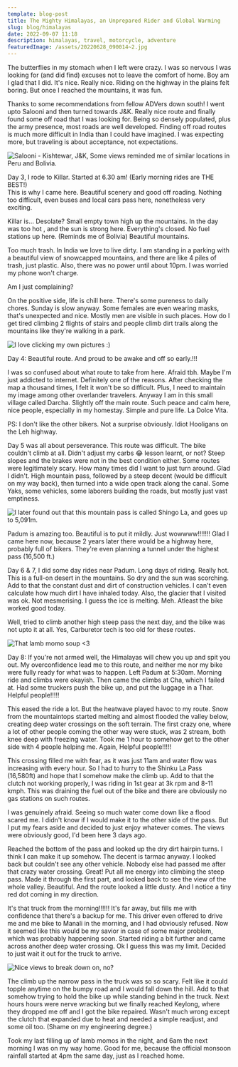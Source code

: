 ```yaml
---
template: blog-post
title: The Mighty Himalayas, an Unprepared Rider and Global Warming
slug: blog/himalayas
date: 2022-09-07 11:18
description: himalayas, travel, motorcycle, adventure
featuredImage: /assets/20220628_090014~2.jpg
---
```

The butterflies in my stomach when I left were crazy. I was so nervous I was looking for (and did find) excuses not to leave the comfort of home. Boy am I glad that I did. It's nice. Really nice. Riding on the highway in the plains felt boring. But once I reached the mountains, it was fun.

Thanks to some recommendations from fellow ADVers down south! I went upto Salooni and then turned towards J&K. Really nice route and finally found some off road that I was looking for. Being so densely populated, plus the army presence, most roads are well developed. Finding off road routes is much more difficult in India than I could have imagined. I was expecting more, but traveling is about acceptance, not expectations.

![Salooni - Kishtewar, J&K, Some views reminded me of similar locations in Peru and Bolivia.](https://live.staticflickr.com/65535/52487915144_6f9f43de80_b.jpg "Salooni - Kishtewar, J&K, Some views reminded me of similar locations in Peru and Bolivia.")

Day 3, I rode to Killar. Started at 6.30 am! (Early morning rides are THE BEST!)\
This is why I came here. Beautiful scenery and good off roading. Nothing too difficult, even buses and local cars pass here, nonetheless very exciting.

Killar is... Desolate? Small empty town high up the mountains. In the day was too hot , and the sun is strong here. Everything's closed. No fuel stations up here. (Reminds me of Bolivia) Beautiful mountains.

Too much trash. In India we love to live dirty. I am standing in a parking with a beautiful view of snowcapped mountains, and there are like 4 piles of trash, just plastic. Also, there was no power until about 10pm. I was worried my phone won't charge.

Am I just complaining?

On the positive side, life is chill here. There's some pureness to daily chores. Sunday is slow anyway. Some females are even wearing masks, that's unexpected and nice. Mostly men are visible in such places. How do I get tired climbing 2 flights of stairs and people climb dirt trails along the mountains like they're walking in a park.

![I love clicking my own pictures :)](https://live.staticflickr.com/65535/52487635771_cced1f4985_b.jpg "I love clicking my own pictures :)")

Day 4: Beautiful route. And proud to be awake and off so early.!!!

I was so confused about what route to take from here. Afraid tbh. Maybe I'm just addicted to internet. Definitely one of the reasons. After checking the map a thousand times, I felt it won't be so difficult. Plus, I need to maintain my image among other overlander travelers. Anyway I am in this small village called Darcha. Slightly off the main route. Such peace and calm here, nice people, especially in my homestay. Simple and pure life. La Dolce Vita.

P﻿S: I don't like the other bikers. Not a surprise obviously. Idiot Hooligans on the Leh highway.

Day 5 was all about perseverance. This route was difficult. The bike couldn't climb at all. Didn't adjust my carbs 😂 lesson learnt, or not? Steep slopes and the brakes were not in the best condition either. Some routes were legitimately scary. How many times did I want to just turn around. Glad I didn't. High mountain pass, followed by a steep decent (would be difficult on my way back), then turned into a wide open track along the canal. Some Yaks, some vehicles, some laborers building the roads, but mostly just vast emptiness.

![I later found out that this mountain pass is called Shingo La, and goes up to 5,091m.](https://live.staticflickr.com/65535/52488104070_a32edc2fe0_b.jpg "I later found out that this mountain pass is called Shingo La, and goes up to 5,091m.")

P﻿adum is amazing too. Beautiful is to put it mildly. Just wowwww!!!!!!! Glad I came here now, because 2 years later there would be a highway here, probably full of bikers. They're even planning a tunnel under the highest pass (16,500 ft.)

Day 6 & 7, I did some day rides near Padum. Long days of riding. Really hot. This is a full-on desert in the mountains. So dry and the sun was scorching. Add to that the constant dust and dirt of construction vehicles. I can't even calculate how much dirt I have inhaled today. Also, the glacier that I visited was ok. Not mesmerising. I guess the ice is melting. Meh. Atleast the bike worked good today.

W﻿ell, tried to climb another high steep pass the next day, and the bike was not upto it at all. Yes, Carburetor tech is too old for these routes.

![That lamb momo soup <3](https://live.staticflickr.com/65535/52487915049_84fbc3ceab_o.jpg "That lamb momo soup <3")

Day 8: If you're not armed well, the Himalayas will chew you up and spit you out. My overconfidence lead me to this route, and neither me nor my bike were fully ready for what was to happen. Left Padum at 5:30am. Morning ride and climbs were okayish. Then came the climbs at Cha, which I failed at. Had some truckers push the bike up, and put the luggage in a Thar. Helpful people!!!!!

This eased the ride a lot. But the heatwave played havoc to my route. Snow from the mountaintops started melting and almost flooded the valley below, creating deep water crossings on the soft terrain. The first crazy one, where a lot of other people coming the other way were stuck, was 2 stream, both knee deep with freezing water. Took me 1 hour to somehow get to the other side with 4 people helping me. Again, Helpful people!!!!!

This crossing filled me with fear, as it was just 11am and water flow was increasing with every hour. So I had to hurry to the Shinku La Pass (16,580ft) and hope that I somehow make the climb up. Add to that the clutch not working properly, I was riding in 1st gear at 3k rpm and 8-11 kmph. This was draining the fuel out of the bike and there are obviously no gas stations on such routes.

I was genuinely afraid. Seeing so much water come down like a flood scared me. I didn't know if I would make it to the other side of the pass. But I put my fears aside and decided to just enjoy whatever comes. The views were obviously good, I'd been here 3 days ago.

Reached the bottom of the pass and looked up the dry dirt hairpin turns. I think I can make it up somehow. The decent is tarmac anyway. I looked back but couldn't see any other vehicle. Nobody else had passed me after that crazy water crossing. Great! Put all me energy into climbing the steep pass. Made it through the first part, and looked back to see the view of the whole valley. Beautiful. And the route looked a little dusty. And I notice a tiny red dot coming in my direction.

It's that truck from the morning!!!!!! It's far away, but fills me with confidence that there's a backup for me. This driver even offered to drive me and me bike to Manali in the morning, and I had obviously refused. Now it seemed like this would be my savior in case of some major problem, which was probably happening soon. Started riding a bit further and came across another deep water crossing. Ok I guess this was my limit. Decided to just wait it out for the truck to arrive.

![Nice views to break down on, no?](https://live.staticflickr.com/65535/52488104030_a0c7b764a8_o.jpg "Nice views to break down on, no?")

The climb up the narrow pass in the truck was so so scary. Felt like it could topple anytime on the bumpy road and I would fall down the hill. Add to that somehow trying to hold the bike up while standing behind in the truck. Next hours hours were nerve wracking but we finally reached Keylong, where they dropped me off and I got the bike repaired. Wasn't much wrong except the clutch that expanded due to heat and needed a simple readjust, and some oil too. (Shame on my engineering degree.)

Took my last filling up of lamb momos in the night, and 6am the next morning I was on my way home. Good for me, because the official monsoon rainfall started at 4pm the same day, just as I reached home.